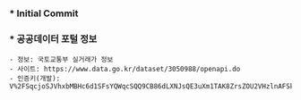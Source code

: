 ### * **Initial Commit**

### * **공공데이터 포털 정보**
    - 정보: 국토교통부 실거래가 정보
    - 사이트: https://www.data.go.kr/dataset/3050988/openapi.do
    - 인증키(개발): V%2FSqcjoSJVhxbMBHc6d1SFsYQWqcSQQ9CB86dLXNJsQE3uXm1TAK8ZrsZOU2VHzlnAFSk5R537PLjS5LhUEqYA%3D%3D